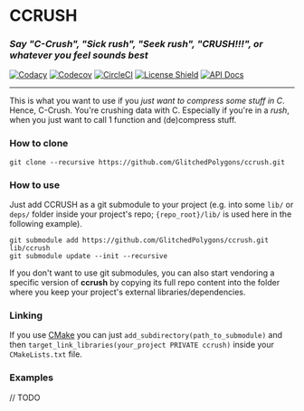 # CCRUSH
### _Say "C-Crush", "Sick rush", "Seek rush", "CRUSH!!!", or whatever you feel sounds best_

[![Codacy](https://app.codacy.com/project/badge/Grade/f3cf79eea56742b7a5581faab5d3a0cf)](https://www.codacy.com/manual/GlitchedPolygons/ccrush?utm_source=github.com&amp;utm_medium=referral&amp;utm_content=GlitchedPolygons/ccrush&amp;utm_campaign=Badge_Grade)
[![Codecov](https://codecov.io/gh/GlitchedPolygons/ccrush/branch/master/graph/badge.svg)](https://codecov.io/gh/GlitchedPolygons/ccrush)
[![CircleCI](https://circleci.com/gh/GlitchedPolygons/ccrush/tree/master.svg?style=shield)](https://circleci.com/gh/GlitchedPolygons/ccrush/tree/master)
[![License Shield](https://img.shields.io/badge/license-BSD--2--clause-blueviolet)](https://github.com/GlitchedPolygons/ccrush/blob/master/LICENSE)
[![API Docs](https://img.shields.io/badge/api-docs-informational.svg)](https://glitchedpolygons.github.io/ccrush/files.html)

---

This is what you want to use if you _just want to compress some stuff in C_. 
Hence, C-Crush. You're crushing data with C. Especially if you're in a _rush_, 
when you just want to call 1 function and (de)compress stuff.

### How to clone
`git clone --recursive https://github.com/GlitchedPolygons/ccrush.git`

### How to use
Just add CCRUSH as a git submodule to your project (e.g. into some `lib/` or `deps/` folder inside your project's repo; `{repo_root}/lib/` is used here in the following example).

```
git submodule add https://github.com/GlitchedPolygons/ccrush.git lib/ccrush
git submodule update --init --recursive
```

If you don't want to use git submodules, you can also start vendoring a specific version of **ccrush** by copying its full repo content into the folder where you keep your project's external libraries/dependencies.

### Linking

If you use [CMake](https://cmake.org) you can just `add_subdirectory(path_to_submodule)` and then `target_link_libraries(your_project PRIVATE ccrush)` inside your `CMakeLists.txt` file.

### Examples

// TODO
